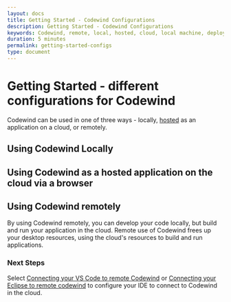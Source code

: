 ```yaml
---
layout: docs
title: Getting Started - Codewind Configurations
description: Getting Started - Codewind Configurations
keywords: Codewind, remote, local, hosted, cloud, local machine, deploy, configurations, config, connect, IDE
duration: 5 minutes
permalink: getting-started-configs
type: document
---
```


# Getting Started - different configurations for Codewind

Codewind can be used in one of three ways - locally, [hosted](./che-installinfo.html) as an application on a cloud, or remotely. 


## Using Codewind Locally

## Using Codewind as a hosted application on the cloud via a browser

## Using Codewind remotely

By using Codewind remotely, you can develop your code locally, but build and run your application in the cloud. Remote use of Codewind frees up your desktop resources, using the cloud's resources to build and run applications. 





### Next Steps

Select [Connecting your VS Code to remote Codewind](remotedeploy-vscode.html) or [Connecting your Eclipse to remote codewind](./remotedeploy-eclipse.html) to configure your IDE to connect to Codewind in the cloud.
